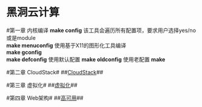 黑洞云计算
=====

#第一章 内核编译
   **make config** 该工具会遍历所有配置项，要求用户选择yes/no或是module  
   **make menuconfig**  使用基于X11的图形化工具编译  
   **make gconfig**  
   **make defconfig**  使用默认配置
   **make oldconfig**  使用老配置
   **make**

#第二章 CloudStack#
 ##[CloudStack](./cloudstack.md)##

#第三章 虚拟化#
 ##[虚拟化](./虚拟化.md)##
 
#第四章 Web架构#
 ##[高可用](./高可用.md)##
